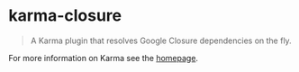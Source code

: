 # karma-closure

> A Karma plugin that resolves Google Closure dependencies on the fly.

For more information on Karma see the [homepage].


[homepage]: http://karma-runner.github.com
